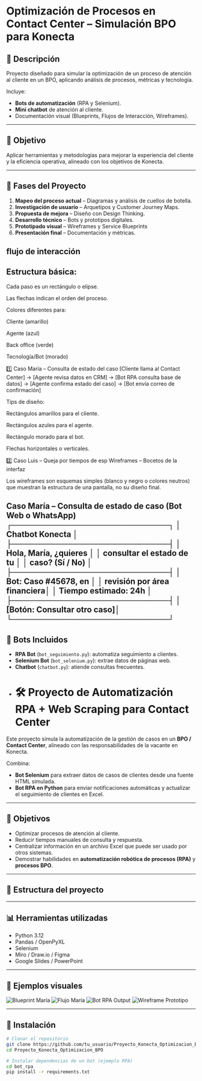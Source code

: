 # Optimización de Procesos en Contact Center – Simulación BPO para Konecta

## 📌 Descripción
Proyecto diseñado para simular la optimización de un proceso de atención al cliente en un BPO, aplicando análisis de procesos, métricas y tecnología.

Incluye:
- **Bots de automatización** (RPA y Selenium).
- **Mini chatbot** de atención al cliente.
- Documentación visual (Blueprints, Flujos de Interacción, Wireframes).

---

## 🎯 Objetivo
Aplicar herramientas y metodologías para mejorar la experiencia del cliente y la eficiencia operativa, alineado con los objetivos de Konecta.

---

## 🧭 Fases del Proyecto
1. **Mapeo del proceso actual** – Diagramas y análisis de cuellos de botella.
2. **Investigación de usuario** – Arquetipos y Customer Journey Maps.
3. **Propuesta de mejora** – Diseño con Design Thinking.
4. **Desarrollo técnico** – Bots y prototipos digitales.
5. **Prototipado visual** – Wireframes y Service Blueprints
6. **Presentación final** – Documentación y métricas.

## flujo de interacción

## Estructura básica:

Cada paso es un rectángulo o elipse.

Las flechas indican el orden del proceso.

Colores diferentes para:

Cliente (amarillo)

Agente (azul)

Back office (verde)

Tecnología/Bot (morado)

1️⃣ Caso María – Consulta de estado del caso
[Cliente llama al Contact Center] → 
[Agente revisa datos en CRM] → 
[Bot RPA consulta base de datos] → 
[Agente confirma estado del caso] → 
[Bot envía correo de confirmación]


Tips de diseño:

Rectángulos amarillos para el cliente.

Rectángulos azules para el agente.

Rectángulo morado para el bot.

Flechas horizontales o verticales.

2️⃣ Caso Luis – Queja por tiempos de esp
Wireframes – Bocetos de la interfaz

Los wireframes son esquemas simples (blanco y negro o colores neutros) que muestran la estructura de una pantalla, no su diseño final.

Caso María – Consulta de estado de caso (Bot Web o WhatsApp)
┌────────────────────────────┐
│ Chatbot Konecta             │
├────────────────────────────┤
│ Hola, María, ¿quieres       │
│ consultar el estado de tu   │
│ caso? (Sí / No)              │
├────────────────────────────┤
│ Bot: Caso #45678, en        │
│ revisión por área financiera│
│ Tiempo estimado: 24h        │
├────────────────────────────┤
│ [Botón: Consultar otro caso]│
└────────────────────────────┘
---

## 🤖 Bots Incluidos
- **RPA Bot** (`bot_seguimiento.py`): automatiza seguimiento a clientes.
- **Selenium Bot** (`bot_selenium.py`): extrae datos de páginas web.
- **Chatbot** (`chatbot.py`): atiende consultas frecuentes.
- # 🛠 Proyecto de Automatización RPA + Web Scraping para Contact Center

Este proyecto simula la automatización de la gestión de casos en un **BPO / Contact Center**, alineado con las responsabilidades de la vacante en Konecta.

Combina:
- **Bot Selenium** para extraer datos de casos de clientes desde una fuente HTML simulada.
- **Bot RPA en Python** para enviar notificaciones automáticas y actualizar el seguimiento de clientes en Excel.

---

## 📌 Objetivos
- Optimizar procesos de atención al cliente.
- Reducir tiempos manuales de consulta y respuesta.
- Centralizar información en un archivo Excel que puede ser usado por otros sistemas.
- Demostrar habilidades en **automatización robótica de procesos (RPA)** y **procesos BPO**.

---

## 📂 Estructura del proyecto


---

## 📊 Herramientas utilizadas
- Python 3.12
- Pandas / OpenPyXL
- Selenium
- Miro / Draw.io / Figma
- Google Slides / PowerPoint

---

## 📸 Ejemplos visuales
![Blueprint María](docs/img/blueprint_maria.png)
![Flujo María](docs/img/flujo_interaccion_maria.png)
![Bot RPA Output](docs/img/bot_rpa_output.png)
![Wireframe Prototipo](docs/img/wireframe_prototipo.png)

---

## 🚀 Instalación
```bash
# Clonar el repositorio
git clone https://github.com/tu_usuario/Proyecto_Konecta_Optimizacion_BPO.git
cd Proyecto_Konecta_Optimizacion_BPO

# Instalar dependencias de un bot (ejemplo RPA)
cd bot_rpa
pip install -r requirements.txt
